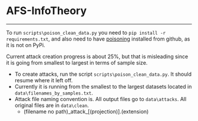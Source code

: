 # AFS-InfoTheory

---

To run `scripts\poison_clean_data.py` you need to `pip install -r requirements.txt`, and also need to have [poisoning](https://github.com/rpgolota/poisoning/) installed from github, as it is not on PyPi.

Current attack creation progress is about 25%, but that is misleading since it is going from smallest to largest in terms of sample size.

- To create attacks, run the script `scripts\poison_clean_data.py`. It should resume where it left off.
- Currently it is running from the smallest to the largest datasets located in `data\filenames_by_samples.txt`.
- Attack file naming convention is. All output files go to `data\attacks`. All original files are in `data\clean`.
  - (filename no path)\_attack\_[(projection)].(extension)
